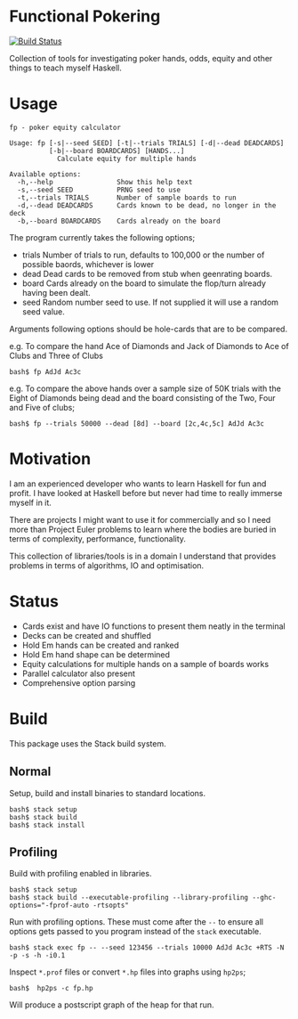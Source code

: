 # Functional Pokering

[![Build Status](https://travis-ci.org/wiggly/functional-pokering.svg?branch=master)](https://travis-ci.org/wiggly/functional-pokering)

Collection of tools for investigating poker hands, odds, equity and other things to teach myself Haskell.

# Usage

```
fp - poker equity calculator

Usage: fp [-s|--seed SEED] [-t|--trials TRIALS] [-d|--dead DEADCARDS]
          [-b|--board BOARDCARDS] [HANDS...]
            Calculate equity for multiple hands

Available options:
  -h,--help                Show this help text
  -s,--seed SEED           PRNG seed to use
  -t,--trials TRIALS       Number of sample boards to run
  -d,--dead DEADCARDS      Cards known to be dead, no longer in the deck
  -b,--board BOARDCARDS    Cards already on the board        
```

The program currently takes the following options;

* trials Number of trials to run, defaults to 100,000 or the number of possible baords, whichever is lower
* dead Dead cards to be removed from stub when geenrating boards.
* board Cards already on the board to simulate the flop/turn already having been dealt.
* seed Random number seed to use. If not supplied it will use a random seed value.

Arguments following options should be hole-cards that are to be compared.

e.g. To compare the hand Ace of Diamonds and Jack of Diamonds to Ace of Clubs and Three of Clubs

```
bash$ fp AdJd Ac3c
```

e.g. To compare the above hands over a sample size of 50K trials with the Eight of Diamonds being dead and the board consisting of the Two, Four and Five of clubs; 

```
bash$ fp --trials 50000 --dead [8d] --board [2c,4c,5c] AdJd Ac3c
```

# Motivation

I am an experienced developer who wants to learn Haskell for fun and profit. I have looked at Haskell before but never had time to really immerse myself in it.

There are projects I might want to use it for commercially and so I need more than Project Euler problems to learn where the bodies are buried in terms of complexity, performance, functionality.

This collection of libraries/tools is in a domain I understand that provides problems in terms of algorithms, IO and optimisation.

# Status

 * Cards exist and have IO functions to present them neatly in the terminal
 * Decks can be created and shuffled
 * Hold Em hands can be created and ranked
 * Hold Em hand shape can be determined
 * Equity calculations for multiple hands on a sample of boards works
 * Parallel calculator also present
 * Comprehensive option parsing
 
# Build

This package uses the Stack build system.

## Normal

Setup, build and install binaries to standard locations.

```
bash$ stack setup
bash$ stack build
bash$ stack install
```

## Profiling

Build with profiling enabled in libraries.

```
bash$ stack setup
bash$ stack build --executable-profiling --library-profiling --ghc-options="-fprof-auto -rtsopts"
```

Run with profiling options. These must come after the ```--``` to ensure all options gets passed to you program instead of the ```stack``` executable.

```
bash$ stack exec fp -- --seed 123456 --trials 10000 AdJd Ac3c +RTS -N -p -s -h -i0.1
```

Inspect ```*.prof``` files or convert ```*.hp``` files into graphs using ```hp2ps```;

```
bash$  hp2ps -c fp.hp
```

Will produce a postscript graph of the heap for that run.

